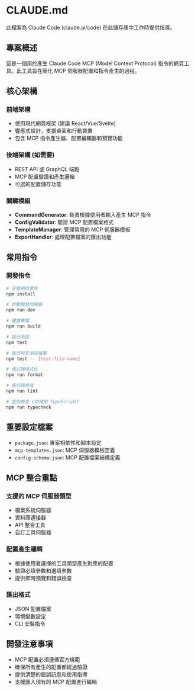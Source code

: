 # CLAUDE.md

此檔案為 Claude Code (claude.ai/code) 在此儲存庫中工作時提供指導。

## 專案概述

這是一個用於產生 Claude Code MCP (Model Context Protocol) 指令的網頁工具。此工具旨在簡化 MCP 伺服器配置和指令產生的過程。

## 核心架構

### 前端架構
- 使用現代網頁框架 (建議 React/Vue/Svelte)
- 響應式設計，支援桌面和行動裝置
- 包含 MCP 指令產生器、配置編輯器和預覽功能

### 後端架構 (如需要)
- REST API 或 GraphQL 端點
- MCP 配置驗證和產生邏輯
- 可選的配置儲存功能

### 關鍵模組
- **CommandGenerator**: 負責根據使用者輸入產生 MCP 指令
- **ConfigValidator**: 驗證 MCP 配置檔案格式
- **TemplateManager**: 管理常用的 MCP 伺服器模板
- **ExportHandler**: 處理配置檔案的匯出功能

## 常用指令

### 開發指令
```bash
# 安裝相依套件
npm install

# 啟動開發伺服器
npm run dev

# 建置專案
npm run build

# 執行測試
npm test

# 執行特定測試檔案
npm test -- [test-file-name]

# 程式碼格式化
npm run format

# 程式碼檢查
npm run lint

# 型別檢查 (如使用 TypeScript)
npm run typecheck
```

## 重要設定檔案

- `package.json`: 專案相依性和腳本設定
- `mcp-templates.json`: MCP 伺服器模板定義
- `config-schema.json`: MCP 配置檔案結構定義

## MCP 整合重點

### 支援的 MCP 伺服器類型
- 檔案系統伺服器
- 資料庫連接器
- API 整合工具
- 自訂工具伺服器

### 配置產生邏輯
- 根據使用者選擇的工具類型產生對應的配置
- 驗證必填參數和選填參數
- 提供即時預覽和錯誤檢查

### 匯出格式
- JSON 配置檔案
- 環境變數設定
- CLI 安裝指令

## 開發注意事項

- MCP 配置必須遵循官方規範
- 確保所有產生的配置都經過驗證
- 提供清楚的錯誤訊息和使用指導
- 支援匯入現有的 MCP 配置進行編輯